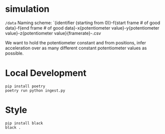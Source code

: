 # simulation

`/data` Naming scheme: `{identifier (starting from 0)}-f{start frame # of good data}-f{end frame # of good data}-x{potentiometer value}-y{potentiometer value}-z{potentiometer value}{framerate}-.csv

We want to hold the potentiometer constant and from positions, infer acceleration over as many different constant potentiometer values as possible.

# Local Development

```
pip install poetry
poetry run python ingest.py
```

# Style

```
pip install black
black .
```